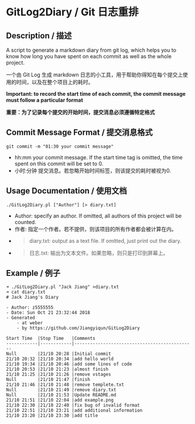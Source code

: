 # GitLog2Diary / Git 日志重排

## Description / 描述

A script to generate a markdown diary from git log, which helps you to know how long you have spent on each commit as well as the whole project.

一个由 Git Log 生成 markdown 日志的小工具，用于帮助你得知在每个提交上使用的时间，以及在整个项目上的耗时。

**Important: to record the start time of each commit, the commit message must follow a particular format**

**重要：为了记录每个提交的开始时间，提交消息必须遵循特定格式**

## Commit Message Format / 提交消息格式

```shell
git commit -m "01:30 your commit message"
```
- hh:mm your commit message. If the start time tag is omitted, the time spent on this commit will be set to 0.
- 小时:分钟 提交消息。若忽略开始时间标签，则该提交的耗时被视为0.

## Usage Documentation / 使用文档

```shell
./GitLog2Diary.pl ["Author"] [> diary.txt]
```

- Author: specify an author. If omitted, all authors of this project will be counted.
- 作者: 指定一个作者。若不提供，则该项目的所有作者都会被计算在内。
- > diary.txt: output as a text file. If omitted, just print out the diary.
- > 日志.txt: 输出为文本文件。如果忽略，则只是打印到屏幕上。

## Example / 例子

```shell
➜ ./GitLog2Diary.pl "Jack Jiang" >diary.txt 
➜ cat diary.txt 
# Jack Jiang's Diary

- Author: z5555555
- Date: Sun Oct 21 23:32:44 2018
- Generated
    - at weber
    - by https://github.com/Jiangyiqun/GitLog2Diary

Start Time  |Stop Time   |Comments                                      
------------|------------|----------------------------------------------
Null        |21/10 20:28 |Initial commit
21/10 20:32 |21/10 20:34 |add hello world
21/10 19:34 |21/10 20:46 |add some lines of code
21/10 20:53 |21/10 21:23 |almost finish
21/10 21:25 |21/10 21:26 |remove vstages
Null        |21/10 21:47 |finish
21/10 21:46 |21/10 21:48 |remove templete.txt
Null        |21/10 21:49 |remove diary.txt
Null        |21/10 21:53 |Update README.md
21/10 21:51 |21/10 22:04 |add example.png
21/10 22:30 |21/10 22:40 |fix bug of invalid format
21/10 22:51 |21/10 23:21 |add additional information
21/10 23:20 |21/10 23:30 |add title

```
